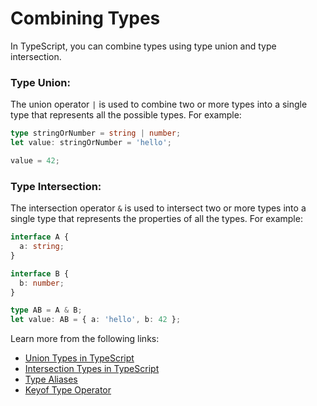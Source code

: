 # Combining Types

In TypeScript, you can combine types using type union and type intersection.

### Type Union:

The union operator `|` is used to combine two or more types into a single type that represents all the possible types. For example:

```typescript
type stringOrNumber = string | number;
let value: stringOrNumber = 'hello';

value = 42;
```

### Type Intersection:

The intersection operator `&` is used to intersect two or more types into a single type that represents the properties of all the types. For example:

```typescript
interface A {
  a: string;
}

interface B {
  b: number;
}

type AB = A & B;
let value: AB = { a: 'hello', b: 42 };
```

Learn more from the following links:

- [Union Types in TypeScript](https://www.typescriptlang.org/docs/handbook/2/everyday-types.html#union-types)
- [Intersection Types in TypeScript](https://www.typescripttutorial.net/typescript-tutorial/typescript-intersection-types/)
- [Type Aliases](https://www.typescriptlang.org/docs/handbook/2/everyday-types.html#type-aliases)
- [Keyof Type Operator](https://www.typescriptlang.org/docs/handbook/2/keyof-types.html#handbook-content)
